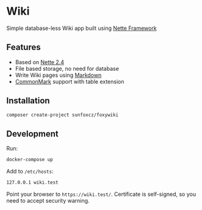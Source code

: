 # Wiki

Simple database-less Wiki app built using [Nette Framework](https://nette.org/)

## Features
* Based on [Nette 2.4](https://doc.nette.org/en/2.4/)
* File based storage, no need for database
* Write Wiki pages using [Markdown](https://commonmark.org/help/)
* [CommonMark](https://commonmark.org/) support with table extension

## Installation

```bash
composer create-project sunfoxcz/foxywiki
```

## Development

Run:
```bash
docker-compose up
```

Add to `/etc/hosts`:
```bash
127.0.0.1 wiki.test
```

Point your browser to `https://wiki.test/`. Certificate is self-signed,
so you need to accept security warning.
